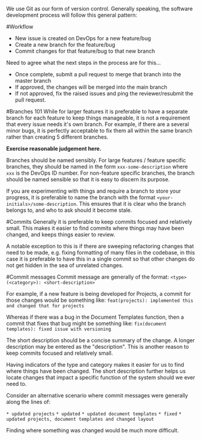 We use Git as our form of version control. Generally speaking, the software development process will follow this general pattern:

#Workflow
* New issue is created on DevOps for a new feature/bug
* Create a new branch for the feature/bug
* Commit changes for that feature/bug to that new branch

Need to agree what the next steps in the process are for this...
* Once complete, submit a pull request to merge that branch into the master branch
* If approved, the changes will be merged into the main branch
* If not approved, fix the raised issues and ping the reviewer/resubmit the pull request.

#Branches 101
While for larger features it is preferable to have a separate branch for each feature to keep things manageable, it is not a requirement that every issue needs it's own branch. For example, if there are a several minor bugs, it is perfectly acceptable to fix them all within the same branch rather than creating 5 different branches.

**Exercise reasonable judgement here.**

Branches should be named sensibly. For large features / feature specific branches, they should be named in the form ```xxx-some-description``` where ```xxx``` is the DevOps ID number. For non-feature specific branches, the branch should be named sensible so that it is easy to discern its purpose.

If you are experimenting with things and require a branch to store your progress, it is preferable to name the branch with the format ```<your-initials>/some-description```. This ensures that it is clear who the branch belongs to, and who to ask should it become stale.

#Commits
Generally it is preferable to keep commits focused and relatively small. This makes it easier to find commits where things may have been changed, and keeps things easier to review.

A notable exception to this is if there are sweeping refactoring changes that need to be made, e.g. fixing formatting of many files in the codebase, in this case it is preferable to have this in a single commit so that other changes do not get hidden in the sea of unrelated changes.

#Commit messages
Commit message are generally of the format:
```<type>(<category>): <short-description>```

For example, if a new feature is being developed for Projects, a commit for those changes would be something like:
```feat(projects): implemented this and changed that for projects```

Whereas if there was a bug in the Document Templates function, then a commit that fixes that bug might be something like:
```fix(document templates): fixed issue with versioning```

The short description should be a concise summary of the change. A longer description may be entered as the "description". This is another reason to keep commits focused and relatively small.

Having indicators of the type and category makes it easier for us to find where things have been changed. The short description further helps us locate changes that impact a specific function of the system should we ever need to.

Consider an alternative scenario where commit messages were generally along the lines of:

```* updated projects```
```* updated```
```* updated document templates```
```* fixed```
```* updated projects, document templates and changed layout```

Finding where something was changed would be much more difficult.